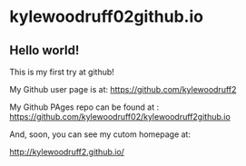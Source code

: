 # kylewoodruff02github.io

## Hello world!
This is my first try at github!

My Github user page is at: https://github.com/kylewoodruff2

My Github PAges repo can be found at :
https://github.com/kylewoodruff02/kylewoodruff2github.io

And, soon, you can see my cutom homepage at:

http://kylewoodruff2.github.io/
